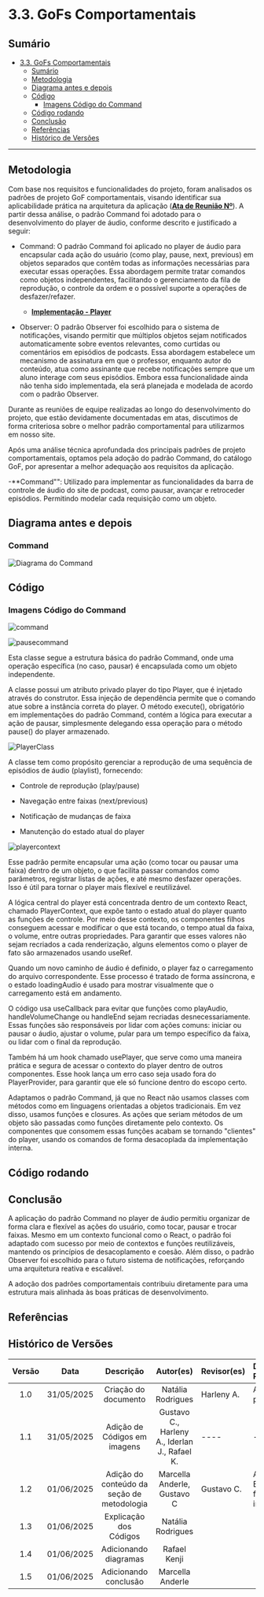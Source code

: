 # 3.3. GoFs Comportamentais

## Sumário
- [3.3. GoFs Comportamentais](#33-gofs-comportamentais)
  - [Sumário](#sumário)
  - [Metodologia](#metodologia)
  - [Diagrama antes e depois](#diagrama-antes-e-depois)
  - [Código](#código)
    - [Imagens Código do Command](#imagens-código-do-command)
  - [Código rodando](#código-rodando)
  - [Conclusão](#conclusão)
  - [Referências](#referências)
  - [Histórico de Versões](#histórico-de-versões)

---

## Metodologia
Com base nos requisitos e funcionalidades do projeto, foram analisados os padrões de projeto GoF comportamentais, visando identificar sua aplicabilidade prática na arquitetura da aplicação ([**Ata de Reunião Nº**](#)). A partir dessa análise, o padrão Command foi adotado para o desenvolvimento do player de áudio, conforme descrito e justificado a seguir:

- Command: O padrão Command foi aplicado no player de áudio para encapsular cada ação do usuário (como play, pause, next, previous) em objetos separados que contêm todas as informações necessárias para executar essas operações. Essa abordagem permite tratar comandos como objetos independentes, facilitando o gerenciamento da fila de reprodução, o controle da ordem e o possível suporte a operações de desfazer/refazer.
  - [**Implementação - Player**](https://github.com/UnBArqDsw2025-1-Turma01/2025.1-T01-_G7_FCTEPodcast/tree/main/fctepodcast-frontend/src/context/player)

- Observer: O padrão Observer foi escolhido para o sistema de notificações, visando permitir que múltiplos objetos sejam notificados automaticamente sobre eventos relevantes, como curtidas ou comentários em episódios de podcasts. Essa abordagem estabelece um mecanismo de assinatura em que o professor, enquanto autor do conteúdo, atua como assinante que recebe notificações sempre que um aluno interage com seus episódios. Embora essa funcionalidade ainda não tenha sido implementada, ela será planejada e modelada de acordo com o padrão Observer.


Durante as reuniões de equipe realizadas ao longo do desenvolvimento do projeto, que estão devidamente documentadas em atas, discutimos de forma criteriosa sobre o melhor padrão comportamental para utilizarmos em nosso site.

Após uma análise técnica aprofundada dos principais padrões de projeto comportamentais, optamos pela adoção do padrão Command, do catálogo GoF, por apresentar a melhor adequação aos requisitos da aplicação.

-**Command"": Utilizado para implementar as funcionalidades da barra de controle de áudio do site de podcast, como pausar, avançar e retroceder episódios. Permitindo modelar cada requisição como um objeto.

## Diagrama antes e depois
### Command
![Diagrama do Command](./_media/Command.png)

## Código
### Imagens Código do Command

![command](_media/Command/Command/command.png)

![pausecommand](_media/Command/Command/pausecommand.png)

Esta classe segue a estrutura básica do padrão Command, onde uma operação específica (no caso, pausar) é encapsulada como um objeto independente.

A classe possui um atributo privado player do tipo Player, que é injetado através do construtor. Essa injeção de dependência permite que o comando atue sobre a instância correta do player. O método execute(), obrigatório em implementações do padrão Command, contém a lógica para executar a ação de pausar, simplesmente delegando essa operação para o método pause() do player armazenado.

![PlayerClass](_media/Command/Command/PlayerClass.png)

A classe tem como propósito gerenciar a reprodução de uma sequência de episódios de áudio (playlist), fornecendo:

  - Controle de reprodução (play/pause)

  - Navegação entre faixas (next/previous)

  - Notificação de mudanças de faixa

  - Manutenção do estado atual do player

![playercontext](_media/Command/Command/playercontext.png)

Esse padrão permite encapsular uma ação (como tocar ou pausar uma faixa) dentro de um objeto, o que facilita passar comandos como parâmetros, registrar listas de ações, e até mesmo desfazer operações. Isso é útil para tornar o player mais flexível e reutilizável.

A lógica central do player está concentrada dentro de um contexto React, chamado PlayerContext, que expõe tanto o estado atual do player quanto as funções de controle. Por meio desse contexto, os componentes filhos conseguem acessar e modificar o que está tocando, o tempo atual da faixa, o volume, entre outras propriedades. Para garantir que esses valores não sejam recriados a cada renderização, alguns elementos como o player de fato são armazenados usando useRef.

Quando um novo caminho de áudio é definido, o player faz o carregamento do arquivo correspondente. Esse processo é tratado de forma assíncrona, e o estado loadingAudio é usado para mostrar visualmente que o carregamento está em andamento.

O código usa useCallback para evitar que funções como playAudio, handleVolumeChange ou handleEnd sejam recriadas desnecessariamente. Essas funções são responsáveis por lidar com ações comuns: iniciar ou pausar o áudio, ajustar o volume, pular para um tempo específico da faixa, ou lidar com o final da reprodução.

Também há um hook chamado usePlayer, que serve como uma maneira prática e segura de acessar o contexto do player dentro de outros componentes. Esse hook lança um erro caso seja usado fora do PlayerProvider, para garantir que ele só funcione dentro do escopo certo.

Adaptamos o padrão Command, já que no React não usamos classes com métodos como em linguagens orientadas a objetos tradicionais. Em vez disso, usamos funções e closures. As ações que seriam métodos de um objeto são passadas como funções diretamente pelo contexto. Os componentes que consomem essas funções acabam se tornando "clientes" do player, usando os comandos de forma desacoplada da implementação interna.

## Código rodando

## Conclusão

A aplicação do padrão Command no player de áudio permitiu organizar de forma clara e flexível as ações do usuário, como tocar, pausar e trocar faixas. Mesmo em um contexto funcional como o React, o padrão foi adaptado com sucesso por meio de contextos e funções reutilizáveis, mantendo os princípios de desacoplamento e coesão. Além disso, o padrão Observer foi escolhido para o futuro sistema de notificações, reforçando uma arquitetura reativa e escalável. 

A adoção dos padrões comportamentais contribuiu diretamente para uma estrutura mais alinhada às boas práticas de desenvolvimento.

## Referências

## Histórico de Versões

| Versão |    Data    |        Descrição         |    Autor(es)    |  Revisor(es)     |  Detalhes da Revisão  |  
| :----: | :--------: | :----------------------: | :-------------: | :----------------| :---------------------|
|  1.0   | 31/05/2025 |   Criação do documento   | Natália Rodrigues | Harleny A. | Arquiteura de pastas revisada |
|  1.1   | 31/05/2025 |   Adição de Códigos em imagens   | Gustavo C., Harleny A., Iderlan J., Rafael K. | ---- | -----|
|  1.2   | 01/06/2025 | Adição do conteúdo da seção de metodologia | Marcella Anderle, Gustavo C | Gustavo C. |  Adicionando Elos as funcionalidades implementadas|
|  1.3   | 01/06/2025 | Explicação dos Códigos | Natália Rodrigues | | |
|  1.4   | 01/06/2025 | Adicionando diagramas | Rafael Kenji | | |
|  1.5   | 01/06/2025 | Adicionando conclusão | Marcella Anderle | | |
